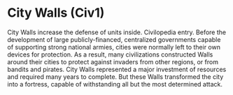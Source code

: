 # City Walls (Civ1)

City Walls increase the defense of units inside.
Civilopedia entry.
Before the development of large publicly-financed, centralized governments capable of supporting strong national armies, cities were normally left to their own devices for protection. As a result, many civilizations constructed Walls around their cities to protect against invaders from other regions, or from bandits and pirates. City Walls represented a major investment of resources and required many years to complete. But these Walls transformed the city into a fortress, capable of withstanding all but the most determined attack.